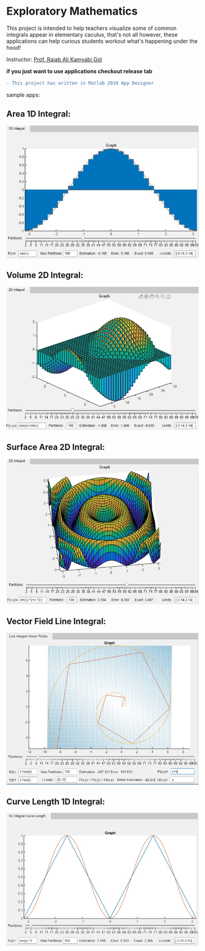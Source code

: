 # Exploratory Mathematics
This project is intended to help teachers visualize some of common integrals appear in elementary caculus, that's not all however, these applications can help curious students workout what's happening under the hood!

Instructor: [Prof. Rajab Ali Kamyabi Gol](http://kamyabi.profcms.um.ac.ir/index.php?mclang=en-US)

**if you just want to use applications checkout release tab**

```diff
- This project has written in Matlab 2019 App Designer
```

sample apps:

## Area 1D Integral:
![1dbar](https://github.com/Amir-Mehrpanah/exploratory_mathematics/blob/master/README_contents/Bar.jpg)

## Volume 2D Integral:
![2dbar](https://github.com/Amir-Mehrpanah/exploratory_mathematics/blob/master/README_contents/Bar3.jpg)

## Surface Area 2D Integral:
![2dsurf](https://github.com/Amir-Mehrpanah/exploratory_mathematics/blob/master/README_contents/Surf.jpg)

## Vector Field Line Integral:
![work](https://github.com/Amir-Mehrpanah/exploratory_mathematics/blob/master/README_contents/Line_Integral_VF.jpg)

## Curve Length 1D Integral:
![curve](https://github.com/Amir-Mehrpanah/exploratory_mathematics/blob/master/README_contents/Curve_Length.jpg)
